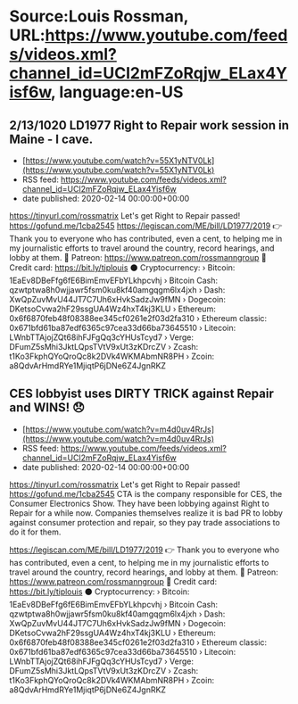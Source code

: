 # Source:Louis Rossman, URL:https://www.youtube.com/feeds/videos.xml?channel_id=UCl2mFZoRqjw_ELax4Yisf6w, language:en-US

## 2/13/1020 LD1977 Right to Repair work session in Maine - I cave.
 - [https://www.youtube.com/watch?v=55X1yNTV0Lk](https://www.youtube.com/watch?v=55X1yNTV0Lk)
 - RSS feed: https://www.youtube.com/feeds/videos.xml?channel_id=UCl2mFZoRqjw_ELax4Yisf6w
 - date published: 2020-02-14 00:00:00+00:00

https://tinyurl.com/rossmatrix
Let's get Right to Repair passed! https://gofund.me/1cba2545
https://legiscan.com/ME/bill/LD1977/2019
👉 Thank you to everyone who has contributed, even a cent, to helping me in my journalistic efforts to travel around the country, record hearings, and lobby at them.
🔵 Patreon: https://www.patreon.com/rossmanngroup
🔴 Credit card: https://bit.ly/tiplouis
⚫ Cryptocurrency:
› Bitcoin: 1EaEv8DBeFfg6fE6BimEmvEFbYLkhpcvhj
› Bitcoin Cash: qzwtptwa8h0wjjawr5fsm0ku8kf40amgqgm6lx4jxh
› Dash: XwQpZuvMvU44JT7C7Uh6xHvkSadzJw9fMN
› Dogecoin: DKetsoCvwa2hF29ssgUA4Wz4hxT4kj3KLU
› Ethereum: 0x6f6870feb48f08388ee345cf0261e2f03d2fa310
› Ethereum classic: 0x671bfd61ba87edf6365c97cea33d66ba73645510
› Litecoin: LWnbTTAjojZQt68ihFJFgQq3cYHUsTcyd7
› Verge: DFumZ5sMhi3JktLQpsTVtV9xUt3zKDrcZV
› Zcash: t1Ko3FkphQYoQroQc8k2DVk4WKMAbmNR8PH
› Zcoin: a8QdvArHmdRYe1MjiqtP6jDNe6Z4JgnRKZ

## CES lobbyist uses DIRTY TRICK against Repair and WINS! 😞
 - [https://www.youtube.com/watch?v=m4d0uv4RrJs](https://www.youtube.com/watch?v=m4d0uv4RrJs)
 - RSS feed: https://www.youtube.com/feeds/videos.xml?channel_id=UCl2mFZoRqjw_ELax4Yisf6w
 - date published: 2020-02-14 00:00:00+00:00

https://tinyurl.com/rossmatrix
Let's get Right to Repair passed! https://gofund.me/1cba2545
CTA is the company responsible for CES, the Consumer Electronics Show. They have been lobbying against Right to Repair for a while now. Companies themselves realize it is bad PR to lobby against consumer protection and repair, so they pay trade associations to do it for them. 

https://legiscan.com/ME/bill/LD1977/2019
👉 Thank you to everyone who has contributed, even a cent, to helping me in my journalistic efforts to travel around the country, record hearings, and lobby at them.
🔵 Patreon: https://www.patreon.com/rossmanngroup
🔴 Credit card: https://bit.ly/tiplouis
⚫ Cryptocurrency:
› Bitcoin: 1EaEv8DBeFfg6fE6BimEmvEFbYLkhpcvhj
› Bitcoin Cash: qzwtptwa8h0wjjawr5fsm0ku8kf40amgqgm6lx4jxh
› Dash: XwQpZuvMvU44JT7C7Uh6xHvkSadzJw9fMN
› Dogecoin: DKetsoCvwa2hF29ssgUA4Wz4hxT4kj3KLU
› Ethereum: 0x6f6870feb48f08388ee345cf0261e2f03d2fa310
› Ethereum classic: 0x671bfd61ba87edf6365c97cea33d66ba73645510
› Litecoin: LWnbTTAjojZQt68ihFJFgQq3cYHUsTcyd7
› Verge: DFumZ5sMhi3JktLQpsTVtV9xUt3zKDrcZV
› Zcash: t1Ko3FkphQYoQroQc8k2DVk4WKMAbmNR8PH
› Zcoin: a8QdvArHmdRYe1MjiqtP6jDNe6Z4JgnRKZ

